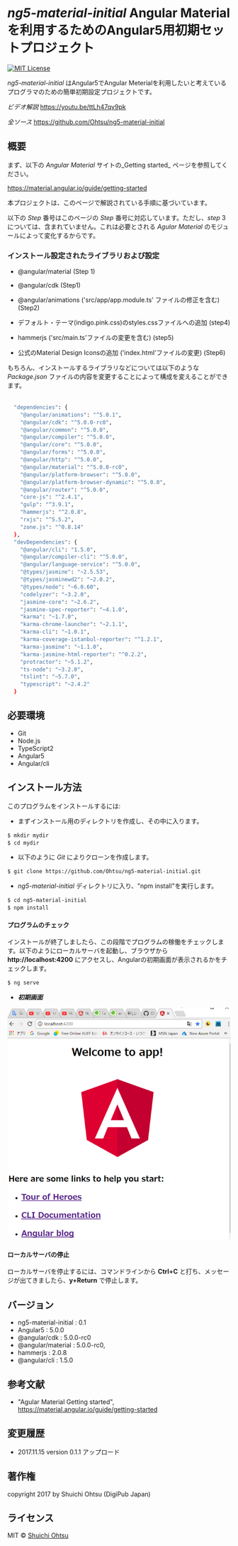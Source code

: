 
# _ng5-material-initial_ Angular Materialを利用するためのAngular5用初期セットプロジェクト
[![MIT License](http://img.shields.io/badge/license-MIT-blue.svg?style=flat)](LICENSE)


_ng5-material-initial_ はAngular5でAngular Meterialを利用したいと考えているプログラマのための簡単初期設定プロジェクトです。

_ビデオ解説_
<https://youtu.be/ttLh47qv9pk>

_全ソース_
<https://github.com/Ohtsu/ng5-material-initial>

## 概要 
    
まず、以下の _Angular Material_ サイトの_Getting started_ ページを参照してください。 
    
<https://material.angular.io/guide/getting-started>
 
本プロジェクトは、このページで解説されている手順に基づいています。 

以下の _Step_ 番号はこのページの _Step_ 番号に対応しています。ただし、_step_ 3については、含まれていません。これは必要とされる _Agular Material_ のモジュールによって変化するからです。

### インストール設定されたライブラリおよび設定 

   - @angular/material (Step 1)

   - @angular/cdk (Step1)

   - @angular/animations ('src/app/app.module.ts' ファイルの修正を含む) (Step2)

   - デフォルト・テーマ(indigo.pink.css)のstyles.cssファイルへの追加 (step4)

   - hammerjs ('src/main.ts'ファイルの変更を含む) (step5)

   - 公式のMaterial Design Iconsの追加 ('index.html'ファイルの変更) (Step6) 


 もちろん、インストールするライブラリなどについては以下のような _Package.json_ ファイルの内容を変更することによって構成を変えることができます。

```bash

  "dependencies": {
    "@angular/animations": "^5.0.1",
    "@angular/cdk": "^5.0.0-rc0",
    "@angular/common": "^5.0.0",
    "@angular/compiler": "^5.0.0",
    "@angular/core": "^5.0.0",
    "@angular/forms": "^5.0.0",
    "@angular/http": "^5.0.0",
    "@angular/material": "^5.0.0-rc0",
    "@angular/platform-browser": "^5.0.0",
    "@angular/platform-browser-dynamic": "^5.0.0",
    "@angular/router": "^5.0.0",
    "core-js": "^2.4.1",
    "gulp": "^3.9.1",
    "hammerjs": "^2.0.8",
    "rxjs": "^5.5.2",
    "zone.js": "^0.8.14"
  },
  "devDependencies": {
    "@angular/cli": "1.5.0",
    "@angular/compiler-cli": "^5.0.0",
    "@angular/language-service": "^5.0.0",
    "@types/jasmine": "~2.5.53",
    "@types/jasminewd2": "~2.0.2",
    "@types/node": "~6.0.60",
    "codelyzer": "~3.2.0",
    "jasmine-core": "~2.6.2",
    "jasmine-spec-reporter": "~4.1.0",
    "karma": "~1.7.0",
    "karma-chrome-launcher": "~2.1.1",
    "karma-cli": "~1.0.1",
    "karma-coverage-istanbul-reporter": "^1.2.1",
    "karma-jasmine": "~1.1.0",
    "karma-jasmine-html-reporter": "^0.2.2",
    "protractor": "~5.1.2",
    "ts-node": "~3.2.0",
    "tslint": "~5.7.0",
    "typescript": "~2.4.2"
  }


```

## 必要環境

   - Git
   - Node.js
   - TypeScript2
   - Angular5
   - Angular/cli



## インストール方法

このプログラムをインストールするには:

   - まずインストール用のディレクトリを作成し、その中に入ります。

```bash
$ mkdir mydir
$ cd mydir
```
   - 以下のように _Git_ によりクローンを作成します。

```bash
$ git clone https://github.com/Ohtsu/ng5-material-initial.git
```

   -  _ng5-material-initial_ ディレクトリに入り、"npm install"を実行します。

```bash
$ cd ng5-material-initial
$ npm install 
```


#### プログラムのチェック

インストールが終了しましたら、この段階でプログラムの稼働をチェックします。以下のようにローカルサーバを起動し、ブラウザから **http://localhost:4200** にアクセスし、Angularの初期画面が表示されるかをチェックします。


```bash
$ ng serve
```

  - ***初期画面*** 

  <img src="https://raw.githubusercontent.com/Ohtsu/images/master/ng5-i18n-demo/ng5-i18n-demo_en-page_01.png" width= "640" >
 

#### ローカルサーバの停止

ローカルサーバを停止するには、コマンドラインから **Ctrl+C** と打ち、メッセージが出てきましたら、**y+Return** で停止します。




## バージョン

   - ng5-material-initial : 0.1
   - Angular5     : 5.0.0
   - @angular/cdk : 5.0.0-rc0
   - @angular/material : 5.0.0-rc0,
   - hammerjs : 2.0.8
   - @angular/cli : 1.5.0



## 参考文献

- "Agular Material Getting started",
<https://material.angular.io/guide/getting-started>



## 変更履歴

 - 2017.11.15  version 0.1.1 アップロード


## 著作権

copyright 2017 by Shuichi Ohtsu (DigiPub Japan)


## ライセンス

MIT © [Shuichi Ohtsu](ohtsu@digipub-net.com)


